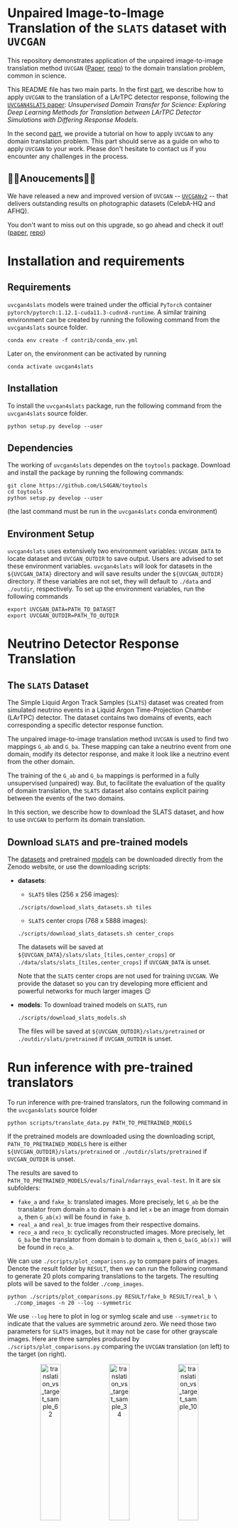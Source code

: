 # Unpaired Image-to-Image Translation of the `SLATS` dataset with `UVCGAN`

This repository demonstrates application of the unpaired image-to-image 
translation method `UVCGAN` ([Paper][uvcgan_paper], [repo][uvcgan_repo]) 
to the domain translation problem, common in science.

This README file has two main parts. In the first 
[part](#neutrino-detector-response-translation), we describe how to 
apply `UVCGAN` to the translation of a LArTPC detector response, following 
the [`UVCGAN4SLATS` paper][uvcgan_paper]: _Unsupervised Domain Transfer 
for Science: Exploring Deep Learning Methods for Translation between LArTPC 
Detector Simulations with Differing Response Models_.

In the second [part](#train-your-own-model), we provide a tutorial on how 
to apply `UVCGAN` to any domain translation problem. This part should serve 
as a guide on who to apply `UVCGAN` to your work. Please don't hesitate to 
contact us if you encounter any challenges in the process.

## :tada::tada:Anoucements:tada::tada:
We have released a new and improved version of `UVCGAN` -- 
[`UVCGANv2`][uvcgan2_repo] -- that delivers outstanding results on 
photographic datasets (CelebA-HQ and AFHQ).

You don't want to miss out on this upgrade, so go ahead and check it out!
([paper][uvcgan2_paper], [repo][uvcgan2_repo])


# Installation and requirements

## Requirements

`uvcgan4slats` models were trained under the official `PyTorch` container
`pytorch/pytorch:1.12.1-cuda11.3-cudnn8-runtime`. A similar training
environment can be created by running the following command from the
`uvcgan4slats` source folder.
```
conda env create -f contrib/conda_env.yml
```
Later on, the environment can be activated by running
```
conda activate uvcgan4slats
```

## Installation

To install the `uvcgan4slats` package, run the following command from the
`uvcgan4slats` source folder.
```
python setup.py develop --user
```

## Dependencies

The working of `uvcgan4slats` dependes on the `toytools` package. Download and
install the package by running the following commands:
```
git clone https://github.com/LS4GAN/toytools
cd toytools
python setup.py develop --user
```
(the last command must be run in the `uvcgan4slats` conda environment)

## Environment Setup

`uvcgan4slats` uses extensively two environment variables: `UVCGAN_DATA` to
locate dataset and `UVCGAN_OUTDIR` to save output. Users are advised to set
these environment variables. `uvcgan4slats` will look for datasets in the
`${UVCGAN_DATA}` directory and will save results under the `${UVCGAN_OUTDIR}`
directory. If these variables are not set, they will default to `./data` and
`./outdir`, respectively. To set up the environment variables, run the
following commands
```
export UVCGAN_DATA=PATH_TO_DATASET
export UVCGAN_OUTDIR=PATH_TO_OUTDIR
```

# Neutrino Detector Response Translation

## The `SLATS` Dataset
The Simple Liquid Argon Track Samples (`SLATS`) dataset was created from 
simulated neutrino events in a Liquid Argon Time-Projection Chamber (LArTPC) 
detector. The dataset contains two domains of events, each corresponding a 
specific detector response function.

The unpaired image-to-image translation method `UVCGAN` is used to find two 
mappings `G_ab` and `G_ba`. These mapping can take a neutrino event from one 
domain, modify its detector response, and make it look like a neutrino event 
from the other domain.

The training of the `G_ab` and `G_ba` mappings is performed in a fully 
unsupervised (unpaired) way. But, to facilitate the evaluation of the quality 
of domain translation, the `SLATS` dataset also contains explicit pairing 
between the events of the two domains.

In this section, we describe how to download the SLATS dataset, and how to use 
`UVCGAN` to perform its domain translation.

## Download `SLATS` and pre-trained models
The [datasets](https://zenodo.org/record/7809108) and pretrained
[models](https://zenodo.org/record/7853835) can be downloaded directly from
the Zenodo website, or use the downloading scripts:
- **datasets**:
  - `SLATS` tiles (256 x 256 images):
  ```
  ./scripts/download_slats_datasets.sh tiles
  ```
  - `SLATS` center crops (768 x 5888 images):
  ```
  ./scripts/download_slats_datasets.sh center_crops
  ```
  The datasets will be saved at
  `${UVCGAN_DATA}/slats/slats_[tiles,center_crops]` or
  `./data/slats/slats_[tiles,center_crops]` if `UVCGAN_DATA` is unset.

  Note that the `SLATS` center crops are not used for training `UVCGAN`. We
  provide the dataset so you can try developing more efficient and powerful
  networks for much larger images :wink:
- **models**:
  To download trained models on `SLATS`, run
  ```
  ./scripts/download_slats_models.sh
  ```
  The files will be saved at `${UVCGAN_OUTDIR}/slats/pretrained` or
  `./outdir/slats/pretrained` if `UVCGAN_OUTDIR` is unset.

# Run inference with pre-trained translators
To run inference with pre-trained translators, run the following command in
the `uvcgan4slats` source folder
```
python scripts/translate_data.py PATH_TO_PRETRAINED_MODELS
```
If the pretrained models are downloaded using the downloading script,
`PATH_TO_PRETRAINED_MODELS` here is either
`${UVCGAN_OUTDIR}/slats/pretrained` or `./outdir/slats/pretrained` if
`UVCGAN_OUTDIR` is unset.

The results are saved to
`PATH_TO_PRETRAINED_MODELS/evals/final/ndarrays_eval-test`. In it are six
subfolders:
- `fake_a` and `fake_b`: translated images.
  More precisely, let `G_ab` be the translator from domain `a` to domain `b`
  and let `x` be an image from domain `a`, then `G_ab(x)` will be found in
  `fake_b`.
- `real_a` and `real_b`: true images from their respective domains.
- `reco_a` and `reco_b`: cyclically reconstructed images.
  More precisely, let `G_ba` be the translator from domain `b` to domain `a`,
  then `G_ba(G_ab(x))` will be found in `reco_a`.

We can use `./scripts/plot_comparisons.py` to compare pairs of images. Denote
the result folder by `RESULT`, then we can run the following command to
generate 20 plots comparing translations to the targets. The resulting plots
will be saved to the folder `./comp_images`.
```
python ./scripts/plot_comparisons.py RESULT/fake_b RESULT/real_b \
  ./comp_images -n 20 --log --symmetric
```
We use `--log` here to plot in log or symlog scale and use `--symmetric` to
indicate that the values are symmetric around zero. We need those two
parameters for `SLATS` images, but it may not be case for other grayscale
images.
Here are three samples produced by `./scripts/plot_comparisons.py` comparing
the `UVCGAN` translation (on left) to the target (on right).
<p align="center">
  <img src="https://github.com/LS4GAN/gallery/blob/main/uvcgan4slats/img_comparison/sample_62.png" width="30%" title="translation_vs_target_sample_62">
  <img src="https://github.com/LS4GAN/gallery/blob/main/uvcgan4slats/img_comparison/sample_34.png" width="30%" title="translation_vs_target_sample_34">
  <img src="https://github.com/LS4GAN/gallery/blob/main/uvcgan4slats/img_comparison/sample_107.png" width="30%" title="translation_vs_target_sample_10">
</p>

# Train your own model
In this part, we demonstrate how to train `UVCGAN` model on your own dataset. 
We will discuss three topics: Prepare the dataset, Pre-train the generators 
(optional), and Train I2I translation.

For the generator pre-training and image-to-image translation training, we 
will use `SLATS` scripts as examples:
```
scripts/slats/pretrain_slats-256.py
scripts/slats/train_slats-256.py
```
We recommend the following approach when adapting UVCGAN to you needs. Start 
with one of the provided example scripts. Make minimal modifications to make it 
work for your problem. Once it is working -- further customize the model 
configuration to achieve the best results.

## 0. Dataset
Please organized your dataset as follows:
```bash
PATH/TO/YOUR/DATASET
├── train
│   ├── DOMAIN_A
│   └── DOMAIN_B
└── test
    ├── DOMAIN_A
    └── DOMAIN_B
```
where `PATH/TO/YOUR/DATASET` is the [dataset location][dataset_location] and
`DOMAIN_A` and `DOMAIN_B` are the [domain names][domain_names].

To make the training scripts, `pretrain_slats-256.py` and 
`train_slats-256.py`, work with your dataset, they will 
require minimal modifications. In essense, each script contains a python 
dictionary describing the training configuration. You would need to 
modify the data section of that dictionary to make it work with your dataset.
The exact modification will depend on the format of your dataset.

### 0.1 Natural images
  This repository is primarily focused on scientific datasets. If your dataset 
  is made of natural images in common formats (`jepg`, `png`, `webp`, 
  [etc.][image_ext]), you may find it more useful to take one of the 
  [`UVCGAN`][uvcgan_repo] or [`UVCGANv2`][uvcgan2_repo] training scripts as a 
  staring point.
  
  To make those scripts work with your dataset, simply modify the path parameter 
  of the data configuration. The path should to point to the location of your 
  dataset on a disk.
### 0.2 Compressed `NumPy` arrays (saved with extension `*.npz`)
  We provide two examples of the data configurations that support the loading of 
  `npz` arrays:
  1. Plain loading of `NumPy` arrays. The script [`dataloading.py`][dataloading] 
  demonstrates data configuration, suitable for loading of the `NumPy` arrays. 
  This script loads data samples from the `SLATS` dataset.
  1. Loading `NumPy` and performing additional transformations. The script 
  [`dataloading_transform.py`][dataloading_transform] shows an example of the data 
  configuration supporting user-defined transformations. This script is adapted 
  from the [BRaTS 2021 Task 1 dataset][MRI_dataset].
  1. Customized dataset. If you are working with a custom dataset that does not 
  fall into the previous two categories, you will need to implement your own 
  `PyTorch` dataset and place it to 
  [`./uvcgan/data/datasets`](./uvcgan/data/datasets). Then, modify the 
  `select_dataset` function of [`./uvcgan/data/data.py`](./uvcgan/data/data.py) to 
  support the usage of the custom dataset.

## 1. Pretraining (optional but recommended)
Unpaired image-to-image translation presents a significant challenge. As such,
it may be advantageous to start the training with prepared networks, rather
than randomly initialized ones. And the advantange of pre-training is
confirmed by multiple works (see section 5.3 of the
[`UVCGAN` paper][uvcgan_paper] for more
information). 

There are a number of ways for pre-training. Here for `SLATS`,
we use the BERT-like pretraining approach. We subdivide each image into a grid
of 32 x 32 blocks and randomly replace the all values in 40% of the blocks
with zero. Then, we train a generator to fill in the blanks on the two domains
jointly. This generator is then used to initialize both generators for the
translation training. For more detail of pre-training on `SLATS`, see section
3.3.1 of the [`UVCGAN4SLATS` paper][uvcgan4slats_paper].

The script [`pretrain_slats-256.py`](./scripts/slats/pretrain_slats-256.py) 
can be used for `SLATS` pre-training. If you need to adapt this script for 
your own dataset, consider the modification of the following configuration 
options:
- data configuration, or just dataset location and domain names for simpler 
cases.
- `label`
- `outdir`.

The pre-training script can be run as:
```
python ./script/slats/pretrain_slats-256.py
```
The type of the generator and batch size can be configured using command-line 
flags `--gen` and `--batch_size`, respectively. All the other parameters (e.g. 
generator/discriminator, optimizer, scheduler, masking, etc.) can be modified 
directly in the script.

## 2. Training

Similar to the pre-training, you can initiate the `SLATS` I2I translation training
with the script [`train_slats-256.py`](./script/slats/train_slats-256.py).

Likewise, to modify this script for your own dataset, change the following 
configuration options:
- `data` configuration, or just dataset location and domain names, for simpler cases.
- `label`
- `outdir`
- `transfer`. The `transfer` configuration specifies how to load the pre-trained 
generators. If you chose not to do the pre-training, set this option to None. 
Otherwise, modify the path to the pre-trained model.

The I2I training can be started with:
```
python ./script/slats/train_slats-256.py
```

### 2.1 Key hyper-parameters for optimal performance
Please consider tuning the following parameters for better result:
1. **cycle-consistency loss coefficient `--lambda-cycle`**:
  Equal to $\lambda_{\textrm{cyc}}$ in section 3.1 of the
  [`UVCGAN` paper][uvcgan_paper], and $\lambda_{a}$ and $\lambda_{b}$ in
  section 3.3.2 of the [`UVCGAN4SLATS` paper][uvcgan4slats_paper].
1. **learning rates `--lr-gen` and `--lr-disc`**:
  See dicussion in section 3.3.2 of the
  [`UVCGAN4SLATS` paper][uvcgan4slats_paper].
1. **discriminator gradient penalty `--gp-constant` and `--gp-lambda`**:
  In section 3.3 of the [`UVCGAN` paper][uvcgan_paper] and section 3.3.2 of
  the [`UVCGAN4SLATS` paper][uvcgan4slats_paper], we have `gp-constant`
  $=\gamma$ and `gp-lambda` $=\lambda_{\textrm{GP}}$.




<!---References and Citations -->
[uvcgan4slats_paper]: https://arxiv.org/abs/2304.12858
[uvcgan_paper]: https://openaccess.thecvf.com/content/WACV2023/html/Torbunov_UVCGAN_UNet_Vision_Transformer_Cycle-Consistent_GAN_for_Unpaired_Image-to-Image_Translation_WACV_2023_paper.html
[uvcgan_repo]: https://github.com/LS4GAN/uvcgan
[uvcgan2_paper]: https://arxiv.org/abs/2303.16280
[uvcgan2_repo]: https://github.com/LS4GAN/uvcgan2
[dataset_location]: https://github.com/pphuangyi/uvcgan4slats/blob/2ce2ec607c68a3d9d382659b515e28960ae6dd67/scripts/slats/pretrain_slats-256.py#L64
[domain_names]: https://github.com/pphuangyi/uvcgan4slats/blob/2ce2ec607c68a3d9d382659b515e28960ae6dd67/scripts/slats/pretrain_slats-256.py#L69
[label]: https://github.com/pphuangyi/uvcgan4slats/blob/2ce2ec607c68a3d9d382659b515e28960ae6dd67/scripts/slats/pretrain_slats-256.py#L111
[outdir]: https://github.com/pphuangyi/uvcgan4slats/blob/2ce2ec607c68a3d9d382659b515e28960ae6dd67/scripts/slats/pretrain_slats-256.py#L112
[transfer]: https://github.com/pphuangyi/uvcgan4slats/blob/8593953347dbeab747319b5776c475750f88659a/scripts/slats/train_slats-256.py#L154
[MRI_dataset]: https://www.kaggle.com/datasets/dschettler8845/brats-2021-task1
[image_ext]: https://pytorch.org/vision/main/_modules/torchvision/datasets/folder.html
[dataloading]: ./examples/dataloading/dataloading.py
[dataloading_transform]: ./examples/dataloading/dataloading_transform.py
